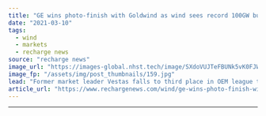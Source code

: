 ```yaml
---
title: "GE wins photo-finish with Goldwind as wind sees record 100GW build in 2020 -  BNEF"
date: "2021-03-10"
tags: 
  - wind
  - markets
  - recharge news
source: "recharge news"
image_url: "https://images-global.nhst.tech/image/SXdoVUJTeFBUNk5vK0FJWkd2VmhIcXJLdG45QjRrVGtwTlBZTXoybFQ5ND0=/nhst/binary/50494f798ad23fb0e532c3a97b053aac"
image_fp: "/assets/img/post_thumbnails/159.jpg"
lead: "Former market leader Vestas falls to third place in OEM league table as industry capacity expansion climbs almost 60% year-on-year, according to researcher"
article_url: "https://www.rechargenews.com/wind/ge-wins-photo-finish-with-goldwind-as-wind-sees-record-100gw-build-in-2020-bnef/2-1-976481"
---
```


---
